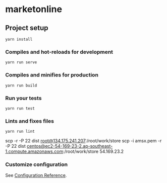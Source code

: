 # marketonline

## Project setup
```
yarn install
```

### Compiles and hot-reloads for development
```
yarn run serve
```

### Compiles and minifies for production
```
yarn run build
```

### Run your tests
```
yarn run test
```

### Lints and fixes files
```
yarn run lint
```


scp -r -P 22 dist root@134.175.241.207:/root/work/store
scp -i amsx.pem -r -P 22 dist centos@ec2-54-169-23-2.ap-southeast-1.compute.amazonaws.com:/root/work/store
54.169.23.2
### Customize configuration
See [Configuration Reference](https://cli.vuejs.org/config/).
